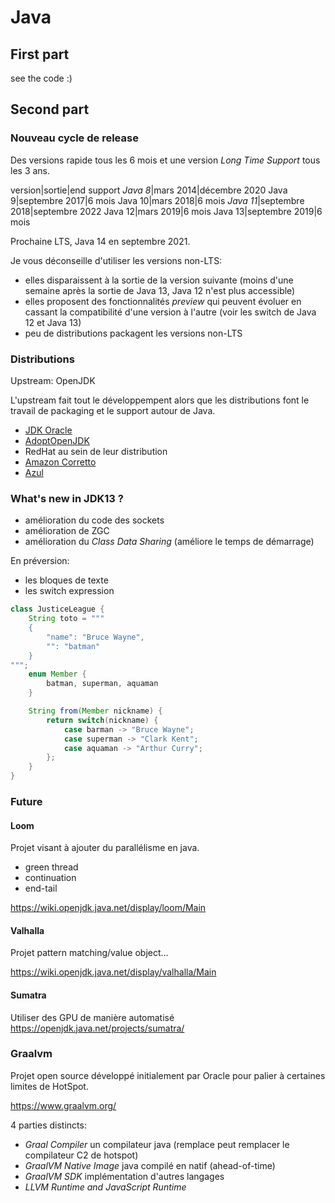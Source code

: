 # Java

## First part

see the code :)

## Second part

### Nouveau cycle de release

Des versions rapide tous les 6 mois et une version _Long Time Support_ tous les 3 ans.

version|sortie|end support
*Java 8*|mars 2014|décembre 2020
Java 9|septembre 2017|6 mois
Java 10|mars 2018|6 mois
*Java 11*|septembre 2018|septembre 2022
Java 12|mars 2019|6 mois
Java 13|septembre 2019|6 mois

Prochaine LTS, Java 14 en septembre 2021.

Je vous déconseille d'utiliser les versions non-LTS:

- elles disparaissent à la sortie de la version suivante (moins d'une semaine après la sortie de Java 13, Java 12 n'est plus accessible)
- elles proposent des fonctionnalités *preview* qui peuvent évoluer en cassant la compatibilité d'une version à l'autre (voir les switch de Java 12 et Java 13)
- peu de distributions packagent les versions non-LTS 

### Distributions

Upstream: OpenJDK

L'upstream fait tout le développempent alors que les distributions font le travail de packaging et le support autour de Java.

- [JDK Oracle](https://www.oracle.com/technetwork/java/javase/downloads/index.html)
- [AdoptOpenJDK](https://adoptopenjdk.net/)
- RedHat au sein de leur distribution
- [Amazon Corretto](https://aws.amazon.com/fr/corretto/)
- [Azul](https://www.azul.com/downloads/zulu-community/)

### What's new in JDK13 ?

- amélioration du code des sockets
- amélioration de ZGC
- amélioration du _Class Data Sharing_ (améliore le temps de démarrage)

En préversion:

- les bloques de texte
- les switch expression

```java
class JusticeLeague {
    String toto = """
    {
        "name": "Bruce Wayne",
        "": "batman"
    }
""";
    enum Member {
        batman, superman, aquaman
    }

    String from(Member nickname) {
        return switch(nickname) {
            case barman -> "Bruce Wayne";
            case superman -> "Clark Kent";
            case aquaman -> "Arthur Curry";
        };
    }
}
```

### Future

#### Loom

Projet visant à ajouter du parallélisme en java.

- green thread
- continuation
- end-tail

https://wiki.openjdk.java.net/display/loom/Main

#### Valhalla

Projet pattern matching/value object…

https://wiki.openjdk.java.net/display/valhalla/Main

#### Sumatra

Utiliser des GPU de manière automatisé
https://openjdk.java.net/projects/sumatra/

### Graalvm

Projet open source développé initialement par Oracle pour palier à certaines limites de HotSpot.

https://www.graalvm.org/

4 parties distincts:

- *Graal Compiler* un compilateur java (remplace peut remplacer le compilateur C2 de hotspot)
- *GraalVM Native Image* java compilé en natif (ahead-of-time)
- *GraalVM SDK* implémentation d'autres langages
- *LLVM Runtime and JavaScript Runtime*
